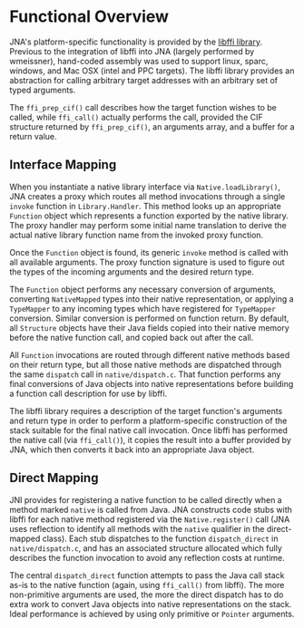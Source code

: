 Functional Overview
===================

JNA's platform-specific functionality is provided by the [libffi
library](https://github.com/atgreen/libffi).   Previous to the integration of
libffi into JNA (largely performed by wmeissner), hand-coded assembly was used
to support linux, sparc, windows, and Mac OSX (intel and PPC targets).   The
libffi library provides an abstraction for calling arbitrary target addresses
with an arbitrary set of typed arguments.

The `ffi_prep_cif()` call describes how the target function wishes to be
called, while `ffi_call()` actually performs the call, provided the CIF
structure returned by `ffi_prep_cif()`, an arguments array, and a buffer for a
return value. 


Interface Mapping
-----------------
When you instantiate a native library interface via `Native.loadLibrary()`,
JNA creates a proxy which routes all method invocations through a single
`invoke` function in `Library.Handler`.  This method looks up an appropriate
`Function` object which represents a function exported by the native library.
The proxy handler may perform some initial name translation to derive the
actual native library function name from the invoked proxy function.

Once the `Function` object is found, its generic `invoke` method is called
with all available arguments.  The proxy function signature is used to figure
out the types of the incoming arguments and the desired return type.

The `Function` object performs any necessary conversion of arguments,
converting `NativeMapped` types into their native representation, or applying
a `TypeMapper` to any incoming types which have registered for `TypeMapper`
conversion.   Similar conversion is performed on function return.  By default,
all `Structure` objects have their Java fields copied into their native memory
before the native function call, and copied back out after the call.

All `Function` invocations are routed through different native methods based
on their return type, but all those native methods are dispatched through the
same `dispatch` call in `native/dispatch.c`.  That function performs any final
conversions of Java objects into native representations before building a
function call description for use by libffi.

The libffi library requires a description of the target function's arguments
and return type in order to perform a platform-specific construction of the
stack suitable for the final native call invocation.  Once libffi has
performed the native call (via `ffi_call()`), it copies the result into a
buffer provided by JNA, which then converts it back into an appropriate Java
object. 

Direct Mapping
--------------
JNI provides for registering a native function to be called directly when a
method marked `native` is called from Java.  JNA constructs code stubs with
libffi for each native method registered via the `Native.register()` call (JNA
uses reflection to identify all methods with the `native` qualifier in the
direct-mapped class).  Each stub dispatches to the function `dispatch_direct`
in `native/dispatch.c`, and has an associated structure allocated which fully
describes the function invocation to avoid any reflection costs at runtime.  

The central `dispatch_direct` function attempts to pass the Java call stack
as-is to the native function (again, using `ffi_call()` from libffi).
The more non-primitive arguments are used, the more the direct dispatch has to
do extra work to convert Java objects into native representations on the
stack.  Ideal performance is achieved by using only primitive or `Pointer`
arguments. 